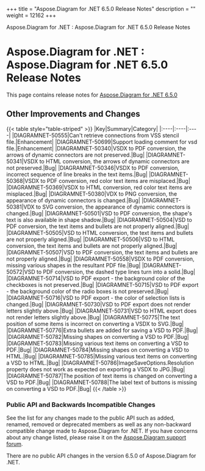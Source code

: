 +++
title = "Aspose.Diagram for .NET 6.5.0 Release Notes" 
description = "" 
weight = 12162 
+++

Aspose.Diagram for .NET : Aspose.Diagram for .NET 6.5.0 Release Notes  

# Aspose.Diagram for .NET : Aspose.Diagram for .NET 6.5.0 Release Notes


This page contains release notes for [Aspose.Diagram for .NET 6.5.0](https://www.nuget.org/packages/Aspose.Diagram/6.5.0)

## Other Improvements and Changes

{{< table style="table-striped" >}}
|Key|Summary|Category|
|:----|:----|:----|
|DIAGRAMNET-50555|Can't retrieve connections from VSS stencil file.|Enhancement|
|DIAGRAMNET-50699|Support loading comment for vsd file.|Enhancement|
|DIAGRAMNET-50340|VSDX to PDF conversion, the arrows of dynamic connectors are not preserved.|Bug|
|DIAGRAMNET-50341|VSDX to HTML conversion, the arrows of dynamic connectors are not preserved.|Bug|
|DIAGRAMNET-50346|VSDX to PDF conversion, incorrect sequence of line breaks in the text items.|Bug|
|DIAGRAMNET-50368|VSDX to PDF conversion, red color text items are misplaced.|Bug|
|DIAGRAMNET-50369|VSDX to HTML conversion, red color text items are misplaced.|Bug|
|DIAGRAMNET-50380|VDX to PNG conversion, the appearance of dynamic connectors is changed.|Bug|
|DIAGRAMNET-50381|VDX to SVG conversion, the appearance of dynamic connectors is changed.|Bug|
|DIAGRAMNET-50501|VSD to PDF conversion, the shape's text is also available in shape shadow.|Bug|
|DIAGRAMNET-50504|VSD to PDF conversion, the text items and bullets are not properly aligned.|Bug|
|DIAGRAMNET-50505|VSD to HTML conversion, the text items and bullets are not properly aligned.|Bug|
|DIAGRAMNET-50506|VSD to HTML conversion, the text items and bullets are not properly aligned.|Bug|
|DIAGRAMNET-50507|VSD to PDF conversion, the text items and bullets are not properly aligned.|Bug|
|DIAGRAMNET-50558|VSDX to PDF conversion, missing various shapes in the resultant PDF file.|Bug|
|DIAGRAMNET-50572|VSD to PDF conversion, the dashed type lines turn into a solid.|Bug|
|DIAGRAMNET-50714|VSD to PDF export - the background color of the checkboxes is not preserved.|Bug|
|DIAGRAMNET-50715|VSD to PDF export - the background color of the radio boxes is not preserved.|Bug|
|DIAGRAMNET-50716|VSD to PDF export - the color of selection lists is changed.|Bug|
|DIAGRAMNET-50730|VSD to PDF export does not render letters slightly above.|Bug|
|DIAGRAMNET-50731|VSD to HTML export does not render letters slightly above.|Bug|
|DIAGRAMNET-50775|The text position of some items is incorrect on converting a VSDX to SVG.|Bug|
|DIAGRAMNET-50776|Extra bullets are added for saving a VSD to PDF.|Bug|
|DIAGRAMNET-50782|Missing shapes on converting a VSD to PDF.|Bug|
|DIAGRAMNET-50783|Missing various text items on converting a VSD to PDF.|Bug|
|DIAGRAMNET-50784|Missing shapes on converting a VSD to HTML.|Bug|
|DIAGRAMNET-50785|Missing various text items on converting a VSD to HTML.|Bug|
|DIAGRAMNET-50786|ImageSaveOptions.Resolution property does not work as expected on exporting a VSDX to JPG.|Bug|
|DIAGRAMNET-50787|The position of text items is changed on converting a VSD to PDF.|Bug|
|DIAGRAMNET-50788|The label text of buttons is missing on converting a VSD to PDF.|Bug|
{{< /table >}}

### Public API and Backwards Incompatible Changes

See the list for any changes made to the public API such as added, renamed, removed or deprecated members as well as any non-backward compatible change made to Aspose.Diagram for .NET. If you have concerns about any change listed, please raise it on the [Aspose.Diagram support forum](http://www.aspose.com/community/forums/aspose.diagram-product-family/489/showforum.aspx).

There are no public API changes in the version 6.5.0 of Aspose.Diagram for .NET.

